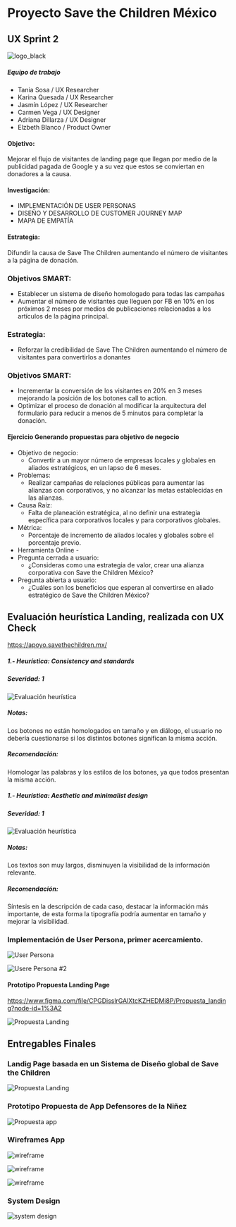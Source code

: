 # Proyecto Save the Children México
## UX Sprint 2

![logo_black](https://user-images.githubusercontent.com/30419144/38585699-6986e2f8-3ce0-11e8-81e0-577c6f3fa166.png)

##### Equipo de trabajo
- Tania Sosa / UX Researcher
- Karina Quesada / UX Researcher
- Jasmín López  / UX Researcher
- Carmen Vega / UX Designer
- Adriana Dillarza / UX Designer
- Elzbeth Blanco / Product  Owner

#### Objetivo:
Mejorar el flujo de visitantes de landing page que llegan por medio de la publicidad
pagada de Google y a su vez que estos se conviertan en donadores a la causa.

#### Investigación:
- IMPLEMENTACIÓN DE USER PERSONAS
- DISEÑO Y DESARROLLO DE CUSTOMER JOURNEY MAP
- MAPA DE EMPATÍA

#### Estrategia:
Difundir la causa de Save The Children aumentando el número de visitantes a la página de  donación.
### Objetivos SMART:
- Establecer un sistema de diseño homologado para todas las campañas
- Aumentar el número de visitantes que lleguen por FB en 10% en los próximos 2 meses por medios de publicaciones
	relacionadas a los artículos de la página principal.

### Estrategia:
- Reforzar la credibilidad de Save The Children aumentando el número de visitantes para convertirlos a donantes
### Objetivos SMART:
- Incrementar la conversión de los visitantes en 20% en 3 meses mejorando la posición de los botones call to action.
- Optimizar el proceso de donación al modificar la arquitectura del formulario para reducir a menos de 5 minutos para
	completar la donación.

#### Ejercicio Generando propuestas para objetivo de negocio

- Objetivo de negocio:
  - Convertir a un mayor número de empresas locales y globales en aliados estratégicos, en un lapso de 6 meses.
- Problemas:
  - Realizar campañas de relaciones públicas para aumentar las alianzas con corporativos, y no alcanzar las metas establecidas en las alianzas.
- Causa Raíz:
  - Falta de planeación estratégica, al no definir una estrategia específica para corporativos locales y para corporativos globales.
- Métrica:
  - Porcentaje de incremento de aliados locales y globales sobre el porcentaje previo.
- Herramienta Online -
- Pregunta cerrada a usuario:
  - ¿Consideras como una estrategia de valor, crear una alianza corporativa con Save the Children México?
- Pregunta abierta a usuario:
  - ¿Cuáles son los beneficios que esperan al convertirse en aliado estratégico de Save the Children México?

## Evaluación heurística Landing, realizada con UX Check
https://apoyo.savethechildren.mx/

##### 1.- Heurística: Consistency and standards
##### Severidad: 1

![Evaluación heurística](./assets/images/Heuristica_01.png)

##### Notas:
Los botones no están homologados en tamaño y en diálogo, el usuario no debería cuestionarse si los distintos botones significan la misma acción.
##### Recomendación:
Homologar las palabras y los estilos de los botones, ya que todos presentan la misma acción.

##### 1.- Heurística: Aesthetic and minimalist design
##### Severidad: 1

![Evaluación heurística](./assets/images/Heuristica_02.png)
##### Notas:
Los textos son muy largos, disminuyen la visibilidad de la información relevante.
##### Recomendación:
Síntesis en la descripción de cada caso, destacar la información más importante, de esta forma la tipografía podría aumentar en tamaño y mejorar la visibilidad.

### Implementación de User Persona, primer acercamiento.
![User Persona](./assets/images/UserPersona.png)

![Usere Persona #2](./assets/images/UserPersona_02.png)

#### Prototipo Propuesta Landing Page

https://www.figma.com/file/CPGDisslrGAlXtcKZHEDMi8P/Propuesta_landing?node-id=1%3A2

![Propuesta Landing](./assets/images/wireframe_Propuesta_landing.png)

## Entregables Finales

### Landig Page  basada en un Sistema de Diseño global de Save the Children

![Propuesta Landing](./assets/images/landing_SSTC.png)

### Prototipo Propuesta de App Defensores de la Niñez

![Propuesta app](./assets/images/prototipo_app.png)

### Wireframes App
![wireframe](./assets/images/wireframe_iphone_01.png)

![wireframe](./assets/images/wireframe_iphone_02.png)

![wireframe](./assets/images/wireframe_iphone_03.png)

### System Design

![system design](./assets/images/system_design.png)
